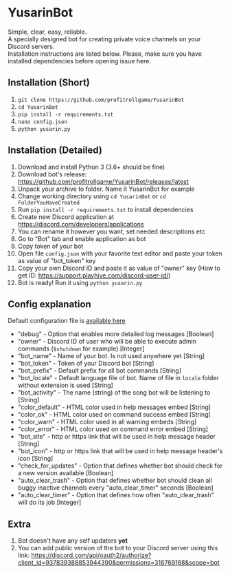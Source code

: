 # YusarinBot

Simple, clear, easy, reliable.  
A specially designed bot for creating private voice channels on your Discord servers.  
Installation instructions are listed below. Please, make sure you have installed dependencies before opening issue here.

## Installation (Short)
1. `git clone https://github.com/profitrollgame/YusarinBot`
2. `cd YusarinBot`
3. `pip install -r requirements.txt`
4. `nano config.json`
5. `python yusarin.py`

## Installation (Detailed)
1. Download and install Python 3 (3.6+ should be fine)
2. Download bot's release: https://github.com/profitrollgame/YusarinBot/releases/latest
3. Unpack your archive to folder. Name it YusarinBot for example
4. Change working directory using `cd YusarinBot` or `cd FolderYouHaveCreated`
5. Run `pip install -r requirements.txt` to install dependencies
6. Create new Discord application at https://discord.com/developers/applications
7. You can rename it however you want, set needed descriptions etc
8. Go to "Bot" tab and enable application as bot
9. Copy token of your bot
10. Open file `config.json` with your favorite text editor and paste your token as value of "bot_token" key
11. Copy your own Discord ID and paste it as value of "owner" key (How to get ID: https://support.playhive.com/discord-user-id/)
12. Bot is ready! Run it using `python yusarin.py`

## Config explanation
Default configuration file is [available here](https://github.com/profitrollgame/YusarinBot/blob/main/config.json)
- "debug" - Option that enables more detailed log messages [Boolean]
- "owner" - Discord ID of user who will be able to execute admin commands (`$shutdown` for example) [Integer]
- "bot_name" - Name of your bot. Is not used anywhere yet [String]
- "bot_token" - Token of your Discord bot [String]
- "bot_prefix" - Default prefix for all bot commands [String]
- "bot_locale" - Default language file of bot. Name of file in `locale` folder without extension is used [String]
- "bot_activity" - The name (string) of the song bot will be listening to [String]
- "color_default" - HTML color used in help messages embed [String]
- "color_ok" - HTML color used on command success embed [String]
- "color_warn" - HTML color used in all warning embeds [String]
- "color_error" - HTML color used on command error embed [String]
- "bot_site" - http or https link that will be used in help message header [String]
- "bot_icon" - http or https link that will be used in help message header's icon [String]
- "check_for_updates" - Option that defines whether bot should check for a new version available [Boolean]
- "auto_clear_trash" - Option that defines whether bot should clean all buggy inactive channels every "auto_clear_timer" seconds [Boolean]
- "auto_clear_timer" - Option that defines how often "auto_clear_trash" will do its job [Integer]

## Extra
1. Bot doesn't have any self updaters **yet**
2. You can add public version of the bot to your Discord server using this link: https://discord.com/api/oauth2/authorize?client_id=937839388853944390&permissions=318769168&scope=bot
